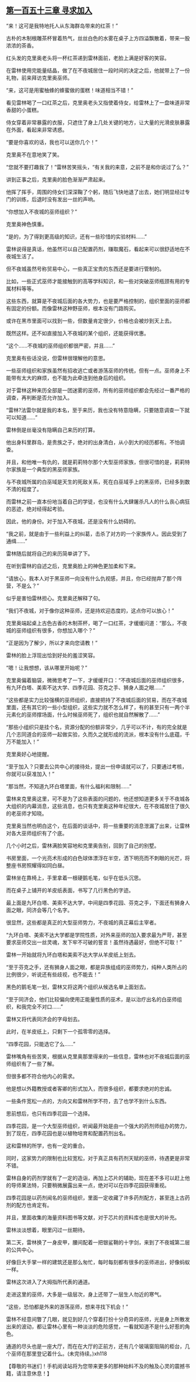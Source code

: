 ## [第一百五十三章 寻求加入](https://www.xxbiquge.com/11_11222/8770746.html)


  “来！这可是我特地托人从东海群岛带来的红茶！”

  古朴的木制根雕茶杯冒着热气，丝丝白色的水雾在桌子上方四溢飘散着，带来一股浓浓的茶香。

  红头发的克里奥老头将一杯红茶递到雷林面前，老脸上满是好客的笑容。

  在雷林使用完能量结晶，做了在不夜城居住一段时间的决定之后，他就带上了一份礼物，前来拜访克里奥巫师。

  “来，这可是用蜜柚蜂的蜂蜜做的蛋糕！味道相当不错！”

  看见雷林喝了一口红茶之后，克里奥老头又指使着侍女，给雷林上了一盘味道非常香甜的小蛋糕。

  侍女穿着非常暴露的衣服，只遮住了身上几处关键的地方，让大量的光滑皮肤暴露在外面，看起来非常诱惑。

  “要是你喜欢的话，我也可以送你几个！”

  克里奥不在意地笑了笑。

  “您就不要打趣我了！”雷林苦笑摇头，“有关我的来意，之前不是和你说过了么？”

  讲到正事之后，克里奥的脸色渐渐严肃起来。

  他挥了挥手，周围的侍女们深深鞠了个躬，随后飞快地退了出去，她们明显经过专门的训练，后退时没有发出一丝的声响。

  “你想加入不夜城的巫师组织？”

  克里奥神色慎重。

  “是的，为了得到更高级的知识，还有一些珍惜的实验材料……”

  雷林说得是真话，他虽然可以自己配置药剂，赚取魔石，看起来可以很舒适地在不夜城生活了。

  但不夜城虽然号称贸易中心，一些真正宝贵的东西还是要进行管制的。

  比如，一些正式巫师才能接触到的高等学科知识，和一些对突破巫师瓶颈有用的专属材料等等。

  这些东西，就算是不夜城后面的各大势力，也是要严格控制的，组织里面的巫师都有固定的份额。而像雷林这种野巫师，根本没有门路购买。

  或许在黑市里面可以找到一些，但数量肯定很少，价格也会被炒到天上去。

  既然这样。还不如直接加入不夜城的某个组织，还能获得优惠。

  “这个……不夜城的巫师组织都很严密，并且……”

  克里奥有些话没说，但雷林很理解他的意思。

  一些巫师组织和家族虽然有招收逃亡或者游荡巫师的传统，但有一点。巫师身上不能带有太大的麻烦，也不能为此牵连到他身后的组织。

  对于雷林这种来历全部是一团迷雾的巫师，所有的巫师组织都会先经过一番严格的调查，再判断是否允许加入。

  “雷林?法雷尔就是我的本名，至于来历，我也没有特意隐瞒，只要随意调查一下就可以知道……”

  雷林倒是丝毫没有隐瞒自己来历的打算。

  他出身科里群岛，是贵族之子，绝对的出身清白，从小到大的经历都有。不怕调查。

  并且，和他唯一有仇的，就是莉莉特尔那个大型巫师家族，但很可惜的是，莉莉特尔家族是一个典型的黑巫师家族。

  与不夜城所属的白巫域是天生的死敌关系，死在白巫域手上的黑巫师，已经多到数不清的程度了。

  而雷林之前一直本份地当着自己的学徒，也没有什么大肆屠杀凡人的什么丧心病狂的恶迹，绝对经得起考验。

  因此，他的身份。对于加入不夜城，还是没有什么妨碍的。

  “我之前，就是由于一些利益上的纠葛，击杀了对方的一个家族传人。因此受到了通缉……”

  雷林随后就将自己的来历简单讲了下。

  在听到雷林的自述之后，克里奥脸上的神色更加柔和下来。

  “请放心，我本人对于黑巫师一向没有什么仇视感，并且，你已经抛弃了那个阵营，不是么？”

  似乎是害怕雷林担心。克里奥还解释了句。

  “我们不夜城，对于像你这种巫师，还是持欢迎态度的，这点你可以放心！”

  克里奥端起桌上古色古香的木制茶杯，喝了一口红茶，才缓缓问道：“那么，不夜城的巫师组织有很多，你想加入哪个？”

  “正是因为了解少，所以才来向您请教！”

  雷林的脸上浮现出恰到好处的羞涩笑容。

  “嗯！让我想想，该从哪里开始呢？”

  克里奥偏着脑袋，微微思考了一下，才缓缓开口：“不夜城后面的巫师组织很多，有九环白塔、美索不达大学、四季花园、芬克之手、狮身人面之眼……”

  “这些都是实力比较强横的巫师组织，直接把持了不夜城后面的贸易，而在不夜城里面，还有其它的一些小型组织，这些实力就不怎么样了，有的甚至只有一两个半元素化的巫师撑场面，什么时候巫师死了，组织也就自然解散了……”

  “那些小组织只是挂个名，资源分配的份额非常少，几乎可以不计，有的完全就是几个志同道合的巫师一起做实验，久而久之就形成的流派，根本没有什么底蕴，千万不能加入！”

  克里奥好心地提醒。

  “至于加入？只要去公共中心的接待处，提出一份申请就可以了，只要通过考核，你就可以获准加入！”

  “那当然，不知道九环白塔里面，有什么福利和限制……”

  雷林来克里奥这里，可不是为了这些表面的问题的，他还想知道更多关于不夜城各大组织的内幕消息，这些消息，也只有克里奥这种年纪很大，在不夜城居住了很久的老巫师才知晓。

  克里奥当然也明白这个，在后面的谈话中，将一些重要的消息泄漏了出来，让雷林对各大巫师组织有了个底。

  几个小时之后，雷林满脸笑容地和克里奥告别，回到了自己的别墅。

  书房里面，一个光亮术形成的白色球体漂浮在半空，洒下明亮而不刺眼的光芒，将整座书房照耀得如同白昼。

  雷林坐在靠椅上，手里拿着一根硬鹅毛笔，似乎在低头沉思。

  而在桌子上铺开的羊皮纸表面，书写了几行黑色的字迹。

  最上面是九环白塔、美索不达大学，中间是四季花园、芬克之手，下面还有狮身人面之眼，同济会等几个名字。

  很显然，这些都是真正的大型巫师势力，不夜城的真正幕后主宰者。

  “九环白塔、美索不达大学都是学院性质，对外来巫师的加入要求最为严苛，甚至要求巫师交出一丝灵魂，发下牢不可破的誓言！虽然待遇最好，但绝不可取！”

  雷林一开始就将九环白塔和美索不达大学从羊皮纸上划去。

  “至于芬克之手，还有狮身人面之眼，都是异族组成的巫师势力，纯种人类所占的比例很少，听说还有些歧视，也不能去！”

  黑色的鹅毛笔一划，雷林又将这两个组织从候选名单上面划去。

  “至于同济会，他们比较偏向使用正能量性质的巫术，是以治疗出名的白巫师组织，和我完全不对口……”

  雷林又将代表同济会的字母划去。

  此时，在羊皮纸上，只剩下一个孤零零的选择。

  “四季花园，只能选它了么……”

  雷林嘴角有些苦笑，根据从克里奥那里得来的一些信息，雷林也对不夜城后面的巫师组织有了一些了解。

  但很多都不符合他内心的需求。

  他是想以外籍教授或者客卿的形式加入，而很多组织，都要求绝对的忠诚。

  一些条件宽松一点的，方向又和雷林所学不符，去了也学不到什么东西。

  思前想后，也只有四季花园一个选择。

  四季花园，是一个大型巫师组织，听闻最开始是由一个强大的药剂师组办的势力，到了现在，四季花园也是以植物培育和配置药剂出名。

  这和雷林的所学，也有一定的重合。

  同时，这家势力的限制也比较宽松，对于真正具有药剂天赋的巫师，待遇更是非常不错。

  雷林自身的药剂学就有了一定的造诣，再加上芯片的辅助，现在差不多可以赶上他的导师果法特，只要稍微展露出来一点，绝对可以在四季花园获得重视。

  四季花园是以药剂闻名的巫师组织，里面一定收藏了许多药剂配方，甚至连上古药剂的配方也肯定有。

  并且，里面收集的海量资料图书等文献，对于芯片的资料库也是很大的补充。

  雷林淡淡想着，眼里闪过一丝期待。

  第二天，雷林换了一身皮甲，腰间配着一把银鲨鞘的十字剑，来到了不夜城第二层的公共中心。

  好像巨大手掌一样的建筑还是那么匆忙，每时每刻都有很多的巫师进出，好像蚂蚁一样。

  雷林这次进入了大拇指所代表的通道。

  走进这里的巫师，大多是一级层次，身上还带了一层生人勿近的寒气。

  “这些，恐怕都是外来的游荡巫师，想来寻找下机会！”

  雷林不经意间瞥了几眼，就见到好几个穿着打扮十分奇异的巫师，光是身上所散发出来的波动，都让雷林心里有一种淡淡的危险感觉，一看就知道不是什么好惹的角色。

  通道的尽头也是一座大厅，而在在大厅的正前方，还有几个玻璃窗阻隔的柜台，几个巫师在那里登记着什么。(未完待续。)xh118

  【尊敬的书迷们！手机阅读站将为您带来更多的那种始料不及的触及心灵的震撼书籍，请注意休息！】
